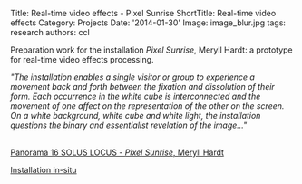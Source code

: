 Title: Real-time video effects - Pixel Sunrise
ShortTitle: Real-time video effects
Category: Projects
Date: '2014-01-30'
Image: image_blur.jpg
tags: research
authors: ccl

Preparation work for the installation <i>Pixel Sunrise</i>, Meryll Hardt: a prototype for real-time video effects processing.

<i>"The installation enables a single visitor or group to experience a movement back and forth between the fixation and dissolution of their form. Each occurrence in the white cube is interconnected and the movement of one affect on the representation of the other on the screen. On a white background, white cube and white light, the installation questions the binary and essentialist revelation of the image..."</i>

<br/>
<a href="http://www.lefresnoy.net/panorama16/#/aw/38/Pixel%20Sunrise" target="_blank">Panorama 16 SOLUS LOCUS - <i>Pixel Sunrise</i>, Meryll Hardt</a>

<a href="https://vimeo.com/112378197" target="_blank"> Installation in-situ</a>
